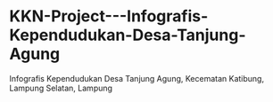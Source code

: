 # KKN-Project---Infografis-Kependudukan-Desa-Tanjung-Agung
Infografis Kependudukan Desa Tanjung Agung, Kecematan Katibung, Lampung Selatan, Lampung
